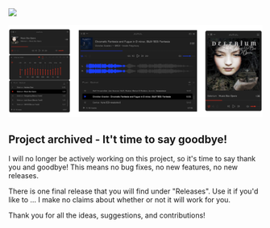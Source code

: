 <img width="225" src="https://raw.githubusercontent.com/kartik-venugopal/aural-player/master/Documentation/Screenshots/readmeLogo.png"/>

![App demo](/Documentation/aural4-modes.png?raw=true "App demo")

## Project archived - It't time to say goodbye!

I will no longer be actively working on this project, so it's time to say thank you and goodbye! This means no bug fixes, no new features, no new releases.

There is one final release that you will find under "Releases". Use it if you'd like to ... I make no claims about whether or not it will work for you.

Thank you for all the ideas, suggestions, and contributions!
